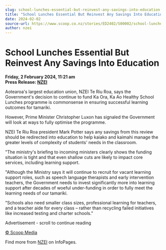 ```yaml
---
slug: school-lunches-essential-but-reinvest-any-savings-into-education
title: "School Lunches Essential But Reinvest Any Savings Into Education"
date: 2024-02-02
source-url: https://www.scoop.co.nz/stories/ED2402/S00002/school-lunches-essential-but-reinvest-any-savings-into-education.htm
author: nzei
---
```

School Lunches Essential But Reinvest Any Savings Into Education
================================================================

**Friday, 2 February 2024, 11:21 am**  
**Press Release: [NZEI](https://info.scoop.co.nz/NZEI)**

Aotearoa's largest education union, NZEI Te Riu Roa, says the Government's decision to continue to fund Ka Ora, Ka Ao Healthy School Lunches programme is commonsense in ensuring successful learning outcomes for tamariki.

However, Prime Minister Christopher Luxon has signaled the Government will look at ways to fully optimise the programme.

NZEI Te Riu Roa president Mark Potter says any savings from this review should be redirected into education to help kaiako and kaimahi manage the greater levels of complexity of students' needs in the classroom.

"The ministry's briefing to incoming ministers clearly shows the funding situation is tight and that even shallow cuts are likely to impact core services, including learning support.

"Although the Ministry says it will continue to recruit for vacant learning support roles, such as speech language therapists and early intervention teachers, the Government needs to invest significantly more into learning support after decades of woeful under-funding in order to fully meet the learning needs of our tamariki.

"Schools also need smaller class sizes, professional learning for teachers, and a teacher aide for every class – rather than recycling failed initiatives like increased testing and charter schools."

Advertisement - scroll to continue reading





[© Scoop Media](http://www.scoop.co.nz/about/terms.html)

Find more from [NZEI](https://info.scoop.co.nz/NZEI) on InfoPages.
